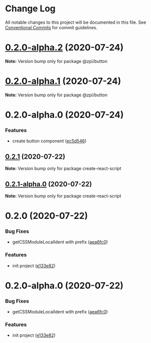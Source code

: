 # Change Log

All notable changes to this project will be documented in this file.
See [Conventional Commits](https://conventionalcommits.org) for commit guidelines.

# [0.2.0-alpha.2](https://github.com/cattuan/split-bill/compare/@zpi/button@0.2.0-alpha.1...@zpi/button@0.2.0-alpha.2) (2020-07-24)

**Note:** Version bump only for package @zpi/button





# [0.2.0-alpha.1](https://github.com/cattuan/split-bill/compare/@zpi/button@0.2.0-alpha.0...@zpi/button@0.2.0-alpha.1) (2020-07-24)

**Note:** Version bump only for package @zpi/button





# 0.2.0-alpha.0 (2020-07-24)


### Features

* create button component ([ec5d546](https://github.com/cattuan/split-bill/commit/ec5d546d1f83f4de086a55d2b76ba144e0cf0f98))





## [0.2.1](https://github.com/cattuan/split-bill/compare/create-react-script@0.2.0...create-react-script@0.2.1) (2020-07-22)

**Note:** Version bump only for package create-react-script





## [0.2.1-alpha.0](https://github.com/cattuan/split-bill/compare/create-react-script@0.2.0...create-react-script@0.2.1-alpha.0) (2020-07-22)

**Note:** Version bump only for package create-react-script





# 0.2.0 (2020-07-22)


### Bug Fixes

* getCSSModuleLocalIdent with prefix ([aea6fc0](https://github.com/cattuan/split-bill/commit/aea6fc06378c65a012b82f0e577c26370c91fe42))


### Features

* init project ([e133e82](https://github.com/cattuan/split-bill/commit/e133e820f44e1bc113c73d5b427c3296feaa12fc))





# 0.2.0-alpha.0 (2020-07-22)


### Bug Fixes

* getCSSModuleLocalIdent with prefix ([aea6fc0](https://github.com/cattuan/split-bill/commit/aea6fc06378c65a012b82f0e577c26370c91fe42))


### Features

* init project ([e133e82](https://github.com/cattuan/split-bill/commit/e133e820f44e1bc113c73d5b427c3296feaa12fc))
